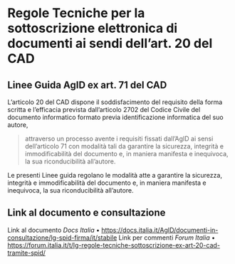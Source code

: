# Regole Tecniche per la sottoscrizione elettronica di documenti ai sendi dell’art. 20 del CAD
## Linee Guida AgID ex art. 71 del CAD

L’articolo 20 del CAD dispone il soddisfacimento del requisito della forma scritta e l’efficacia prevista dall’articolo 2702 del Codice Civile del documento informatico formato previa identificazione informatica del suo autore,
> attraverso un processo avente i requisiti fissati dall’AgID ai sensi dell’articolo 71 con modalità tali da garantire la sicurezza, integrità e immodificabilità del documento e, in maniera manifesta e inequivoca, la sua riconducibilità all’autore.

Le presenti Linee guida regolano le modalità atte a garantire la sicurezza, integrità e immodificabilità del documento e, in maniera manifesta e inequivoca, la sua riconducibilità all’autore.


## Link al documento e consultazione

Link al documento *Docs Italia*	•	 https://docs.italia.it/AgID/documenti-in-consultazione/lg-spid-firma/it/stabile
Link per commenti *Forum Italia*	•	 https://forum.italia.it/t/lg-regole-tecniche-sottoscrizione-ex-art-20-cad-tramite-spid/
